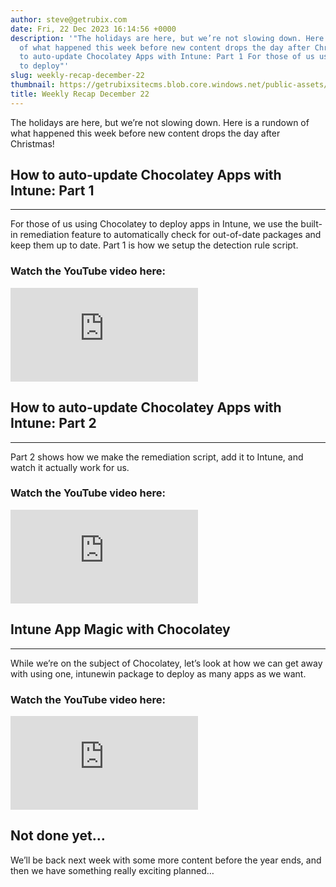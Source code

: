 ```yaml
---
author: steve@getrubix.com
date: Fri, 22 Dec 2023 16:14:56 +0000
description: '"The holidays are here, but we’re not slowing down. Here is a rundown
  of what happened this week before new content drops the day after Christmas!How
  to auto-update Chocolatey Apps with Intune: Part 1 For those of us using Chocolatey
  to deploy"'
slug: weekly-recap-december-22
thumbnail: https://getrubixsitecms.blob.core.windows.net/public-assets/content/v1/thumbnails/weekly-recap-december-22_thumbnail.jpg
title: Weekly Recap December 22
---
```


The holidays are here, but we’re not slowing down. Here is a rundown of what happened this week before new content drops the day after Christmas!

## How to auto-update Chocolatey Apps with Intune: Part 1

---

For those of us using Chocolatey to deploy apps in Intune, we use the built-in remediation feature to automatically check for out-of-date packages and keep them up to date. Part 1 is how we setup the detection rule script.

### Watch the YouTube video here:

<div class="iframe-wrapper">
  <iframe src="https://www.youtube.com/embed/e_BJzdrKBgo?feature=oembed" title="YouTube video player" frameborder="0" allowfullscreen></iframe>
</div>


## How to auto-update Chocolatey Apps with Intune: Part 2
---

Part 2 shows how we make the remediation script, add it to Intune, and watch it actually work for us.

### Watch the YouTube video here:

<div class="iframe-wrapper">
  <iframe src="https://www.youtube.com/embed/5Efo3xdGlf0?feature=oembed" title="YouTube video player" frameborder="0" allowfullscreen></iframe>
</div>

## Intune App Magic with Chocolatey

---

While we’re on the subject of Chocolatey, let’s look at how we can get away with using one, intunewin package to deploy as many apps as we want.

### Watch the YouTube video here:

<div class="iframe-wrapper">
  <iframe src="https://www.youtube.com/embed/ghSa--QMZXQ?feature=oembed" title="YouTube video player" frameborder="0" allowfullscreen></iframe>
</div>


Not done yet…
------------

We’ll be back next week with some more content before the year ends, and then we have something really exciting planned…

